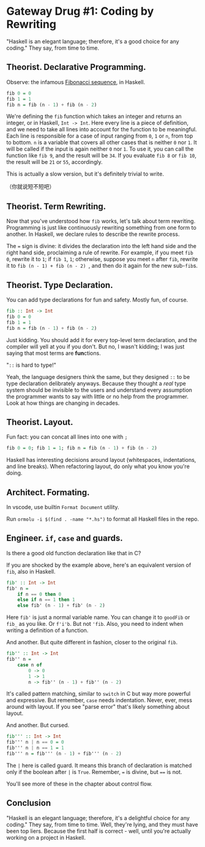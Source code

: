 # Gateway Drug #1: Coding by Rewriting

"Haskell is an elegant language; therefore, it's a good choice for any coding." They say, from time to time.

## Theorist. Declarative Programming.

Observe: the infamous [Fibonacci sequence](https://en.wikipedia.org/wiki/Fibonacci_sequence), in Haskell.

```haskell
fib 0 = 0
fib 1 = 1
fib n = fib (n - 1) + fib (n - 2)
```

We're defining the `fib` function which takes an integer and returns an integer, or in Haskell, `Int -> Int`. Here every line is a piece of definition, and we need to take all lines into account for the function to be meaningful. Each line is responsible for a case of input ranging from `0`, `1` or `n`, from top to bottom. `n` is a variable that covers all other cases that is neither `0` nor `1`. It will be called if the input is again neither `0` nor `1`. To use it, you can call the function like `fib 9`, and the result will be `34`. If you evaluate `fib 8` or `fib 10`, the result will be `21` or `55`, accordingly.

This is actually a slow version, but it's definitely trivial to write.

（你就说短不短吧）

## Theorist. Term Rewriting.

Now that you've understood how `fib` works, let's talk about term rewriting. Programming is just like continuously rewriting something from one form to another. In Haskell, we declare rules to describe the rewrite process. 

The `=` sign is divine: it divides the declaration into the left hand side and the right hand side, proclaiming a rule of rewrite. For example, if you meet `fib 0`, rewrite it to `1`; if `fib 1`, `1`; otherwise, suppose you meet `n` after `fib`, rewrite it to `fib (n - 1) + fib (n - 2) `, and then do it again for the new sub-`fib`s.

## Theorist. Type Declaration.

You can add type declarations for fun and safety. Mostly fun, of course.

```haskell
fib :: Int -> Int
fib 0 = 0
fib 1 = 1
fib n = fib (n - 1) + fib (n - 2)
```

Just kidding. You should add it for every top-level term declaration, and the compiler will yell at you if you don't. But no, I wasn't kidding; I was just saying that most terms are **fun**ctions.

"`::` is hard to type!"

Yeah, the language designers think the same, but they designed `::` to be type declaration delibrately anyways. Because they thought a *real* type system should be invisible to the users and understand every assumption the programmer wants to say with little or no help from the programmer. Look at how things are changing in decades.

## Theorist. Layout.

Fun fact: you can concat all lines into one with `;`

```haskell
fib 0 = 0; fib 1 = 1; fib n = fib (n - 1) + fib (n - 2)
```

Haskell has interesting decisions around layout (whitespaces, indentations, and line breaks). When refactoring layout, do only what you know you're doing.

## Architect. Formating.

In vscode, use builtin `Format Document` utility.

Run `ormolu -i $(find . -name "*.hs")` to format all Haskell files in the repo.

## Engineer. `if`, `case` and guards.

Is there a good old function declaration like that in C?

If you are shocked by the example above, here's an equivalent version of `fib`, also in Haskell.

```haskell
fib' :: Int -> Int
fib' n =
	if n == 0 then 0
	else if n == 1 then 1
	else fib' (n - 1) + fib' (n - 2)
```

Here `fib'` is just a normal variable name. You can change it to `goodFib` or `fib_` as you like. Or `f'i'b`. But not `'fib`. Also, you need to indent when writing a definition of a function.



And another. But quite different in fashion, closer to the original `fib`.

```haskell
fib'' :: Int -> Int
fib'' n =
	case n of
		0 -> 0
		1 -> 1
		n -> fib'' (n - 1) + fib'' (n - 2)
```

It's called pattern matching, similar to `switch` in C but way more powerful and expressive. But remember, `case` needs indentation. Never, ever, mess around with layout. If you see "parse error" that's likely something about layout.



And another. But cursed.

```haskell
fib''' :: Int -> Int
fib''' n | n == 0 = 0
fib''' n | n == 1 = 1
fib''' n = fib''' (n - 1) + fib''' (n - 2)
```

The `|` here is called guard. It means this branch of declaration is matched only if the boolean after `|` is `True`. Remember, `=` is divine, but `==` is not.



You'll see more of these in the chapter about control flow.

## Conclusion

"Haskell is an elegant language; therefore, it's a delightful choice for any coding." They say, from time to time. Well, they're lying, and they must have been top liers. Because the first half is correct - well, until you're actually working on a project in Haskell.

